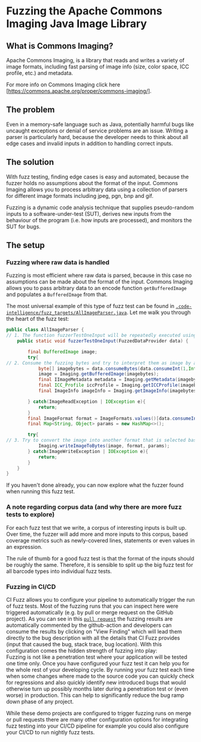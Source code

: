# Fuzzing the Apache Commons Imaging Java Image Library

## What is Commons Imaging?

Apache Commons Imaging, is a library 
that reads and writes a variety of image formats, including fast parsing of 
image info (size, color space, ICC profile, etc.) and metadata.

For more info on Commons Imaging click here [https://commons.apache.org/proper/commons-imaging/].

## The problem

Even in a memory-safe language such as Java, 
potentially harmful bugs like uncaught
exceptions or denial of service problems are an issue.
Writing a parser is particularly hard, because the developer needs to think
about all edge cases and invalid inputs in addition to handling correct inputs.

## The solution

With fuzz testing, finding edge cases is easy and automated, because the fuzzer
holds no assumptions about the format of the input. Commons Imaging allows you to process
arbitrary data using a collection of parsers for different image formats including jpeg, pgn, bnp and gif.

Fuzzing is a dynamic code analysis technique that supplies pseudo-random inputs
to a software-under-test (SUT), derives new inputs from the behaviour of the
program (i.e. how inputs are processed), and monitors the SUT for bugs.

## The setup

### Fuzzing where raw data is handled

Fuzzing is most efficient where raw data is parsed, because in this case no
assumptions can be made about the format of the input. Commons Imaging allows you to pass
arbitrary data to an encode function `getBufferedImage` and populates a
`BufferedImage` from that.

The most universal example of this type of fuzz test can be found in
[`.code-intelligence/fuzz_targets/AllImageParser.java`](https://github.com/ci-fuzz/commons-imaging/blob/master/.code-intelligence/fuzz_targets/AllImageParser.java).
Let me walk you through the heart of the fuzz test:


```Java
public class AllImageParser {
// 1. The function fuzzerTestOneInput will be repeatedly executed using data generated by the fuzzer as input
	public static void fuzzerTestOneInput(FuzzedDataProvider data) {

		final BufferedImage image;
		try{
// 2. Consume the fuzzing bytes and try to interpret them as image by automatically detecting the format inernally.
			byte[] imagebytes = data.consumeBytes(data.consumeInt(1,Integer.MAX_VALUE));
			image = Imaging.getBufferedImage(imagebytes);
			final IImageMetadata metadata = Imaging.getMetadata(imagebytes);
			final ICC_Profile iccProfile = Imaging.getICCProfile(imagebytes);
			final ImageInfo imageInfo = Imaging.getImageInfo(imagebytes);

		} catch(ImageReadException | IOException e){
			return;
		}
		final ImageFormat format = ImageFormats.values()[data.consumeInt(0,14)];
		final Map<String, Object> params = new HashMap<>();

		try{
// 3. Try to convert the image into another format that is selected based on the fuzzer input
        	Imaging.writeImageToBytes(image, format, params);
		} catch(ImageWriteException | IOException e){
			return;
		}
	}
}
```

If you haven't done already, you can now explore what the fuzzer found when
running this fuzz test.

### A note regarding corpus data (and why there are more fuzz tests to explore)

For each fuzz test that we write, a corpus of interesting inputs is built up.
Over time, the fuzzer will add more and more inputs to this corpus, based
coverage metrics such as newly-covered lines, statements or even values in an
expression.

The rule of thumb for a good fuzz test is that the format of the inputs should
be roughly the same. Therefore, it is sensible to split up the big fuzz test for
all barcode types into individual fuzz tests.

### Fuzzing in CI/CD

CI Fuzz allows you to configure your pipeline to automatically trigger the run of fuzz tests.
Most of the fuzzing runs that you can inspect here were triggered automatically (e.g. by pull or merge request on the GitHub project).
As you can see in this [`pull request`](https://github.com/ci-fuzz/commons-imaging/pull/12) the fuzzing results are automatically commented by the github-action and developers
can consume the results by clicking on "View Finding" which will lead them directly to the bug description with all the details
that CI Fuzz provides (input that caused the bug, stack trace, bug location).
With this configuration comes the hidden strength of fuzzing into play:  
Fuzzing is not like a penetration test where your application will be tested one time only.
Once you have configured your fuzz test it can help you for the whole rest of your developing cycle.
By running your fuzz test each time when some changes where made to the source code you can quickly check for
regressions and also quickly identify new introduced bugs that would otherwise turn up possibly months 
later during a penetration test or (even worse) in production. This can help to significantly reduce the bug ramp down phase of any project.

While these demo projects are configured to trigger fuzzing runs on merge or pull requests
there are many other configuration options for integrating fuzz testing into your CI/CD pipeline
for example you could also configure your CI/CD to run nightly fuzz tests.
